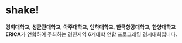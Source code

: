 # shake!

**경희대학교**, **성균관대학교**, **아주대학교**, **인하대학교**, **한국항공대학교**, **한양대학교 ERICA**가 연합하여 주최하는 경인지역 6개대학 연합 프로그래밍 경시대회입니다.
